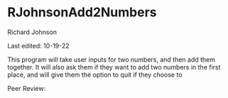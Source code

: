 # RJohnsonAdd2Numbers

Richard Johnson

Last edited: 10-19-22

This program will take user inputs for two numbers, and then add them together. It will also ask them if they want to add two numbers in the first place,
and will give them the option to quit if they choose to

Peer Review:
